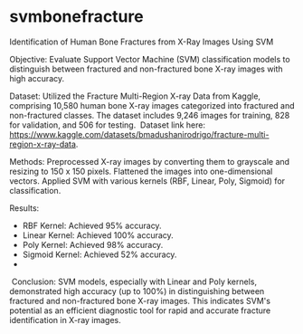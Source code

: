 # svmbonefracture
Identification of Human Bone Fractures from X-Ray Images Using SVM


Objective: 
Evaluate Support Vector Machine (SVM) classification models to distinguish between fractured and non-fractured bone X-ray images with high accuracy.

Dataset: 
Utilized the Fracture Multi-Region X-ray Data from Kaggle, comprising 10,580 human bone X-ray images categorized into fractured and non-fractured classes. The dataset includes 9,246 images for training, 828 for validation, and 506 for testing.  Dataset link here: https://www.kaggle.com/datasets/bmadushanirodrigo/fracture-multi-region-x-ray-data.

Methods: 
Preprocessed X-ray images by converting them to grayscale and resizing to 150 x 150 pixels. Flattened the images into one-dimensional vectors. Applied SVM with various kernels (RBF, Linear, Poly, Sigmoid) for classification.

Results: 
- RBF Kernel: Achieved 95% accuracy.
- Linear Kernel: Achieved 100% accuracy.
- Poly Kernel: Achieved 98% accuracy.
- Sigmoid Kernel: Achieved 52% accuracy.
- 
 Conclusion: SVM models, especially with Linear and Poly kernels, demonstrated high accuracy (up to 100%) in distinguishing between fractured and non-fractured bone X-ray images. This indicates SVM's potential as an efficient diagnostic tool for rapid and accurate fracture identification in X-ray images.
